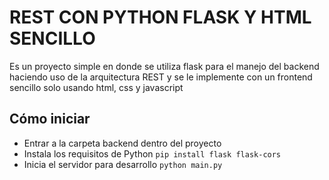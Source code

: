 # REST CON PYTHON FLASK Y HTML SENCILLO

Es un proyecto simple en donde se utiliza flask para el manejo del backend haciendo uso de la arquitectura REST y se le implemente con un frontend sencillo solo usando html, css y javascript

## Cómo iniciar

- Entrar a la carpeta backend dentro del proyecto
- Instala los requisitos de Python `pip install flask flask-cors`
- Inicia el servidor para desarrollo `python main.py`